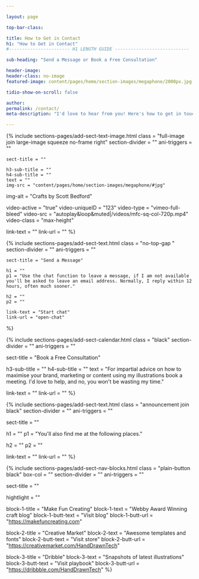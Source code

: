 ```yaml
---

layout: page

top-bar-class:

title: How to Get in Contact
h1: "How to Get in Contact"
#----------------------- H1 LENGTH GUIDE ----------------------------

sub-heading: "Send a Message or Book a Free Consultation"

header-image:
header-class: no-image
featured-image: content/pages/home/section-images/megaphone/2000px.jpg

tidio-show-on-scroll: false

author:
permalink: /contact/
meta-description: "I'd love to hear from you! Here's how to get in touch and book a free consultation."

---
```




<!-- SECTION TEXT & IMAGE -->
{% include sections-pages/add-sect-text-image.html
	class = "full-image join large-image squeeze no-frame right"
	section-divider = ""
	ani-triggers = ""

	sect-title = ""

	h3-sub-title = ""
	h4-sub-title = ""
	text = ""
	img-src = "content/pages/home/section-images/megaphone/#jpg"
  img-alt = "Crafts by Scott Bedford"

  video-active = "true"
  video-uniqueID = "123"
  video-type = "vimeo-full-bleed"
  video-src = "autoplay&loop&muted|/videos/mfc-sq-col-720p.mp4"
  video-class = "max-height"
  	
  link-text = ""
  link-url = ""
%}



<!-- SECTION TEXT -->
{% include sections-pages/add-sect-text.html
	class = "no-top-gap "
	section-divider = ""
	ani-triggers = ""

	sect-title = "Send a Message"
  
	h1 = ""
	p1 = "Use the chat function to leave a message, if I am not available you'll be asked to leave an email address. Normally, I reply within 12 hours, often much sooner."
	
	h2 = ""
	p2 = ""
  
	link-text = "Start chat"
	link-url = "open-chat"
%}




<!-- SECTION CALENDAR -->
{% include sections-pages/add-sect-calendar.html
  class = "black"
  section-divider = ""
  ani-triggers = ""

  sect-title = "Book a Free Consultation"

  h3-sub-title = ""
  h4-sub-title = ""
  text = "For impartial advice on how to maximise your brand, marketing or content using my illustrations book a meeting. I'd love to help, and no, you won't be wasting my time."


  link-text = ""
  link-url = ""
%}




<!-- SECTION TEXT -->
{% include sections-pages/add-sect-text.html
  class = "announcement join black"
  section-divider = ""
  ani-triggers = ""

  sect-title = ""
  
  h1 = ""
  p1 = "You'll also find me at the following places."
  
  h2 = ""
  p2 = ""
  
  link-text = ""
  link-url = ""
%}

<!-- SECTION NAV BLOCKS -->
{% include sections-pages/add-sect-nav-blocks.html
  class = "plain-button black"
  box-col = ""
  section-divider = ""
  ani-triggers = ""

  sect-title = ""

  hightlight = ""
  
  block-1-title = "Make Fun Creating"
  block-1-text = "Webby Award Winning craft blog"
  block-1-butt-text = "Visit blog"
  block-1-butt-url = "https://makefuncreating.com"

  block-2-title = "Creative Market"
  block-2-text = "Awesome templates and fonts"
  block-2-butt-text = "Visit store"
  block-2-butt-url = "https://creativemarket.com/HandDrawnTech"

  block-3-title = "Dribble"
  block-3-text = "Snapshots of latest illustrations"
  block-3-butt-text = "Visit playbook"
  block-3-butt-url = "https://dribbble.com/HandDrawnTech"
%} 




